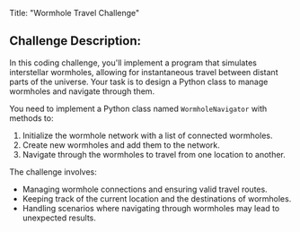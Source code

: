 Title: "Wormhole Travel Challenge"

## Challenge Description:
In this coding challenge, you'll implement a program that simulates interstellar wormholes, allowing for instantaneous travel between distant parts of the universe. Your task is to design a Python class to manage wormholes and navigate through them.

You need to implement a Python class named `WormholeNavigator` with methods to:

1. Initialize the wormhole network with a list of connected wormholes.
2. Create new wormholes and add them to the network.
3. Navigate through the wormholes to travel from one location to another.


The challenge involves:

- Managing wormhole connections and ensuring valid travel routes.
- Keeping track of the current location and the destinations of wormholes.
- Handling scenarios where navigating through wormholes may lead to unexpected results.
